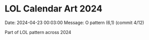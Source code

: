 # LOL Calendar Art 2024

Date: 2024-04-23 00:03:00
Message: O pattern (6,1) (commit 4/12)

Part of LOL pattern across 2024
